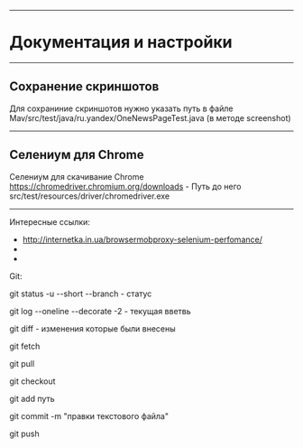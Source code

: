 ***
Документация и настройки
=
***
Сохранение скриншотов
----
Для сохраниние скриншотов нужно указать путь  в файле Mav/src/test/java/ru.yandex/OneNewsPageTest.java (в методе screenshot)
***
Селениум для Chrome
--
Селениум для скачивание Chrome <https://chromedriver.chromium.org/downloads> -
Путь до него src/test/resources/driver/chromedriver.exe

---

Интересные ссылки:
* http://internetka.in.ua/browsermobproxy-selenium-perfomance/
*
*


Git:

git status -u --short --branch    - статус

git log --oneline --decorate -2   - текущая вветвь 

git diff - изменения которые были внесены

git fetch 

git pull 

git checkout 

git add путь

git commit -m "правки текстового файла"

git push 